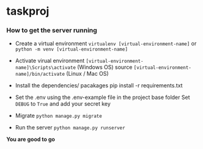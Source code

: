 # taskproj

### How to get the server running

- Create a virtual environment
`virtualenv [virtual-environment-name]` or `python -m venv [virtual-environment-name]`

- Activate virual environment
`[virtual-environment-name]\Scripts\activate` (Windows OS) source `[virtual-environment-name]/bin/activate` (Linux / Mac OS)

- Install the dependencies/ pacakages
pip install -r requirements.txt

- Set the .env using the .env-example file in the project base folder
Set `DEBUG` to `True` and add your secret key

- Migrate
`python manage.py migrate`

- Run the server
`python manage.py runserver`


**You are good to go**

